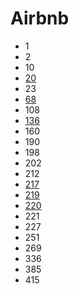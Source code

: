 # Airbnb

- 1
- 2
- 10
- [20](../solutions/20.md)
- 23
- [68](../solutions/68.md)
- 108
- [136](../solutions/136.md)
- 160
- 190
- 198
- 202
- 212
- [217](../solutions/217.md)
- [219](../solutions/219.md)
- [220](../solutions/220.md)
- 221
- 227
- 251
- 269
- 336
- 385
- 415